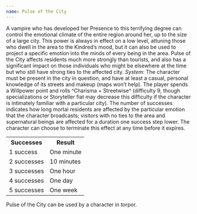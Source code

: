 ```yaml
---
name: Pulse of the City
---
```


A vampire who has developed her Presence to this terrifying degree can control the emotional climate of the entire region around her, up to the size of a large city. This power is always in effect on a low level, attuning those who dwell in the area to the Kindred’s mood, but it can also be used to project a specific emotion into the minds of every being in the area. Pulse of the City affects residents much more strongly than tourists, and also has a significant impact on those individuals who might be elsewhere at the time but who still have strong ties to the affected city.
_System_: The character must be present in the city in question, and have at least a casual, personal knowledge of its streets and makeup (maps won’t help). The player spends a Willpower point and rolls ^Charisma + Streetwise^ (difficulty 9, though specializations or Storyteller fiat may decrease this difficulty if the character is intimately familiar with a particular city). The number of successes indicates how long mortal residents are affected by the particular emotion that the character broadcasts; visitors with no ties to the area and supernatural beings are affected for a duration one success step lower. The character can choose to terminate this effect at any time before it expires.
<table><tr><th>Successes</th><th>Result</th></tr><tr><td>1 success</td><td>One minute</td></tr><tr><td>2 successes</td><td>10 minutes</td></tr><tr><td>3 successes</td><td>One hour</td></tr><tr><td>4 successes</td><td>One day</td></tr><tr><td>5 successes</td><td>One week</td></tr></table>Pulse of the City can be used by a character in torpor.